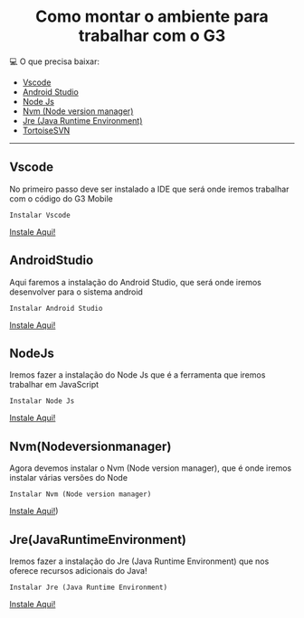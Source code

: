 <h1 align="center">
  Como montar o ambiente para trabalhar com o G3  
</h1>

💻 O que precisa baixar:

- [Vscode](#Vscode)
- [Android Studio](#AndroidStudio)
- [Node Js](#NodeJs)
- [Nvm (Node version manager)](#Nvm (Nodeversionmanager))
- [Jre (Java Runtime Environment)](#Jre(JavaRuntimeEnvironment))
- [TortoiseSVN](#TortoiseSVN)

---

## Vscode

<p> 
  No primeiro passo deve ser instalado a IDE que será onde iremos trabalhar com o código do G3 Mobile 

`Instalar Vscode`

[Instale Aqui!](https://code.visualstudio.com/download)
</p>
</h2>


## AndroidStudio

<p> 
  Aqui faremos a instalação do Android Studio, que será onde iremos desenvolver para o sistema android

`Instalar Android Studio`

[Instale Aqui!](https://developer.android.com/studio?gad_source=1&gclid=CjwKCAiA6t-6BhA3EiwAltRFGBitVD-9GKInUthrAfTrCg7iEtBKwZMBIw_aOOl36mrJbC-0T4lW0hoC_8IQAvD_BwE&gclsrc=aw.ds&hl=pt-br)
</p>
</h2>

## NodeJs

<p> 
  Iremos fazer a instalação do Node Js que é a ferramenta que iremos trabalhar em JavaScript 

`Instalar Node Js`

[Instale Aqui!](https://nodejs.org/pt)
</p>
</h2>

## Nvm(Nodeversionmanager) 

<p> 
 Agora devemos instalar o Nvm (Node version manager), que é onde iremos instalar várias versões do Node

`Instalar Nvm (Node version manager)`

[Instale Aqui!](https://github.com/nvm-sh/nvm))
</p>
</h2>

## Jre(JavaRuntimeEnvironment)

<p> 
Iremos fazer a instalação do Jre (Java Runtime Environment) que nos oferece recursos adicionais do Java! 
  
`Instalar Jre (Java Runtime Environment)`

[Instale Aqui!](https://www.java.com/pt-BR/download/manual.jsp)
</p>
</h2>

